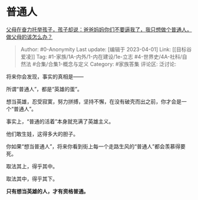 # 普通人
[父母在奋力托举孩子，孩子却说：爸爸妈妈你们不要逼我了，我只想做个普通人，做父母的该怎么办？](https://www.zhihu.com/question/531834366/answer/2484835393)
> Author: #0-Anonymity
> Last update: [编辑于 2023-04-01]
> Link: [[目标谷爱凌]]
> Tag: #1-家族/1A-内外/1-内在建设/1e-立志  #4-世界史/4A-社科/自然法 #合集/合集1-概念与定义
> Category: #家族答集
> 评论区:
> 泛讨论:

将来你会发现，事实的真相是——

所谓“普通人”，都是“英雄的蛋”。

想当英雄，忍受寂寞，努力拼搏，坚持不懈，在没有破壳而出之前，你才会是一个“普通人”。

事实上，“普通的活着”本身就充满了英雄主义。

他们敢生娃，这得多大的胆子。

  

你如果“想当普通人”，将来你看到街上每一个走路生风的“普通人”都会羡慕得要死。

  

取法其上，得乎其中。

取法其中，得乎其下。

  

**只有想当英雄的人，才有资格普通。**
